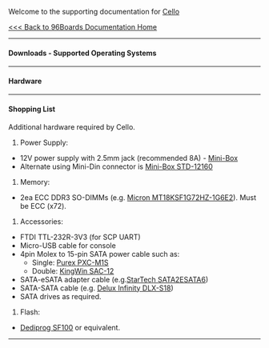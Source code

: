Welcome to the supporting documentation for [Cello](http://www.lenovator.com/product/103.html)

[<<< Back to 96Boards Documentation Home](https://github.com/96boards/documentation/wiki)

***

#### Downloads - Supported Operating Systems

***

#### Hardware

***

#### Shopping List

Additional hardware required by Cello.

1. Power Supply:
 * 12V power supply with 2.5mm jack (recommended 8A) - [Mini-Box](http://www.mini-box.com/80w-AC-DC-Power-Adapter-12v-6-6A)
 * Alternate using Mini-Din connector is [Mini-Box STD-12160](http://www.mini-box.com/12v-16A-AC-DC-Power-Adapter)
1. Memory:
 * 2ea ECC DDR3 SO-DIMMs (e.g. [Micron MT18KSF1G72HZ-1G6E2](https://www.micron.com/parts/modules/ddr3-sdram/mt18ksf1g72hz-1g6)). Must be ECC (x72).
1. Accessories:
 * FTDI TTL-232R-3V3 (for SCP UART)
 * Micro-USB cable for console
 * 4pin Molex to 15-pin SATA power cable such as:
   * Single: [Purex PXC-M1S](http://www.microcenter.com/product/403823/4-pin_Molex_(Male)_to_15-pin_SATA_Power_Cable_6)
    * Double: [KingWin SAC-12](http://www.microcenter.com/product/409249/8_Molex_4-Pin_Male_to_Dual_15-Pin_SATA_Power_Cable)
 * SATA-eSATA adapter cable (e.g.[StarTech SATA2ESATA6](https://www.startech.com/Cables/Drive/eSATA/6foot-Shielded-eSATA-to-SATA-Cable~SATA2ESATA6))
 * SATA-SATA cable (e.g. [Delux Infinity DLX-S18](http://www.microcenter.com/product/388739/18_SATA_III_Cable))
 * SATA drives as required.
1. Flash:
 * [Dediprog SF100](http://www.dediprog.com/pd/spi-flash-solution/SF100) or equivalent.

***